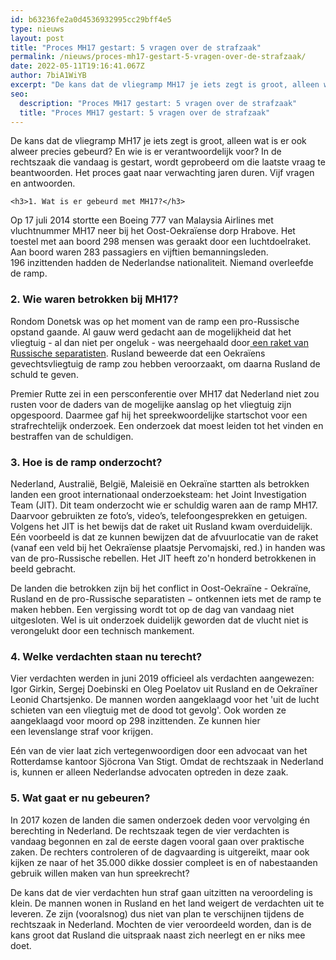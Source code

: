 ```yaml
---
id: b63236fe2a0d4536932995cc29bff4e5
type: nieuws
layout: post
title: "Proces MH17 gestart: 5 vragen over de strafzaak"
permalink: /nieuws/proces-mh17-gestart-5-vragen-over-de-strafzaak/
date: 2022-05-11T19:16:41.067Z
author: 7biA1WiYB
excerpt: "De kans dat de vliegramp MH17 je iets zegt is groot, alleen wat is er ook alweer precies gebeurd? En wie is er verantwoordelijk voor? In de rechtszaak die vandaag is gestart, wordt geprobeerd om die laatste vraag te beantwoorden. Het proces gaat naar verwachting jaren duren. Vijf vragen en antwoorden.  "
seo:
  description: "Proces MH17 gestart: 5 vragen over de strafzaak"
  title: "Proces MH17 gestart: 5 vragen over de strafzaak"
---
```

De kans dat de vliegramp MH17 je iets zegt is groot, alleen wat is er ook alweer precies gebeurd? En wie is er verantwoordelijk voor? In de rechtszaak die vandaag is gestart, wordt geprobeerd om die laatste vraag te beantwoorden. Het proces gaat naar verwachting jaren duren. Vijf vragen en antwoorden.  

    <h3>1. Wat is er gebeurd met MH17?</h3>
<p>Op 17 juli 2014 stortte een Boeing 777 van Malaysia Airlines met vluchtnummer MH17 neer bij het Oost-Oekraïense dorp Hrabove. Het toestel met aan boord 298 mensen was geraakt door een luchtdoelraket. Aan boord waren 283 passagiers en vijftien bemanningsleden. 196 inzittenden hadden de Nederlandse nationaliteit. Niemand overleefde de ramp.</p>
<h3>2. Wie waren betrokken bij MH17?</h3>
<p>Rondom Donetsk was op het moment van de ramp een pro-Russische opstand gaande. Al gauw werd gedacht aan de mogelijkheid dat het vliegtuig - al dan niet per ongeluk - was neergehaald door<a href="https://7dagen.netlify.app/nieuws/mh17-neergeschoten-door-raket-uit-rusland" target="_blank"> een raket van Russische separatisten</a>. Rusland beweerde dat een Oekraïens gevechtsvliegtuig de ramp zou hebben veroorzaakt, om daarna Rusland de schuld te geven.</p>
<p>Premier Rutte zei in een persconferentie over MH17 dat Nederland niet zou rusten voor de daders van de mogelijke aanslag op het vliegtuig zijn opgespoord. Daarmee gaf hij het spreekwoordelijke startschot voor een strafrechtelijk onderzoek. Een onderzoek dat moest leiden tot het vinden en bestraffen van de schuldigen.</p>
<h3>3. Hoe is de ramp onderzocht?</h3>
<p>Nederland, Australië, België, Maleisië en Oekraïne startten als betrokken landen een groot internationaal onderzoeksteam: het Joint Investigation Team (JIT). Dit team onderzocht wie er schuldig waren aan de ramp MH17. Daarvoor gebruikten ze foto’s, video’s, telefoongesprekken en getuigen. Volgens het JIT is het bewijs dat de raket uit Rusland kwam overduidelijk. Eén voorbeeld is dat ze kunnen bewijzen dat de afvuurlocatie van de raket (vanaf een veld bij het Oekraïense plaatsje Pervomajski, red.) in handen was van de pro-Russische rebellen. Het JIT heeft zo'n honderd betrokkenen in beeld gebracht.</p>
<p>De landen die betrokken zijn bij het conflict in Oost-Oekraïne - Oekraïne, Rusland en de pro-Russische separatisten − ontkennen iets met de ramp te maken hebben. Een vergissing wordt tot op de dag van vandaag niet uitgesloten. Wel is uit onderzoek duidelijk geworden dat de vlucht niet is verongelukt door een technisch mankement.</p>
<h3>4. Welke verdachten staan nu terecht?</h3>
<p>Vier verdachten werden in juni 2019 officieel als verdachten aangewezen: Igor Girkin, Sergej Doebinski en Oleg Poelatov uit Rusland en de Oekraïner Leonid Chartsjenko. De mannen worden aangeklaagd voor het 'uit de lucht schieten van een vliegtuig met de dood tot gevolg'. Ook worden ze aangeklaagd voor moord op 298 inzittenden. Ze kunnen hier een levenslange straf voor krijgen.</p>
<p>Eén van de vier laat zich vertegenwoordigen door een advocaat van het Rotterdamse kantoor Sjöcrona Van Stigt. Omdat de rechtszaak in Nederland is, kunnen er alleen Nederlandse advocaten optreden in deze zaak. </p>
<h3>5. Wat gaat er nu gebeuren?</h3>
<p>In 2017 kozen de landen die samen onderzoek deden voor vervolging én berechting in Nederland. De rechtszaak tegen de vier verdachten is vandaag begonnen en zal de eerste dagen vooral gaan over praktische zaken. De rechters controleren of de dagvaarding is uitgereikt, maar ook kijken ze naar of het 35.000 dikke dossier compleet is en of nabestaanden gebruik willen maken van hun spreekrecht?</p>
<p>De kans dat de vier verdachten hun straf gaan uitzitten na veroordeling is klein. De mannen wonen in Rusland en het land weigert de verdachten uit te leveren. Ze zijn (vooralsnog) dus niet van plan te verschijnen tijdens de rechtszaak in Nederland. Mochten de vier veroordeeld worden, dan is de kans groot dat Rusland die uitspraak naast zich neerlegt en er niks mee doet.</p>  
